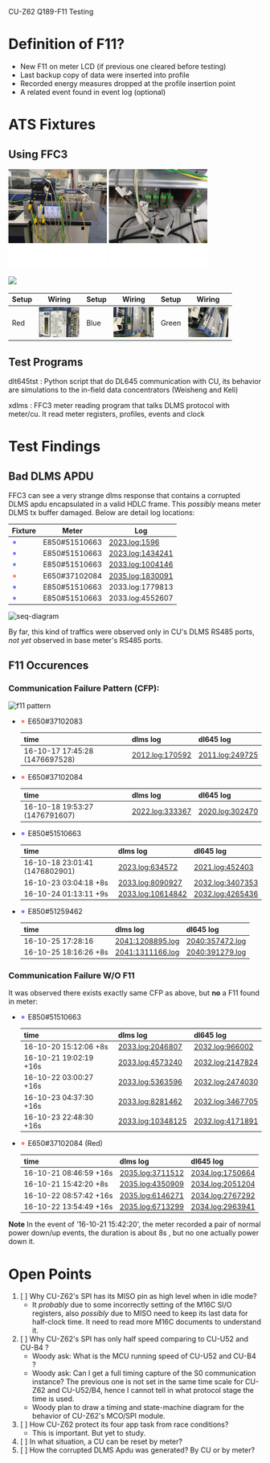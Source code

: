 
CU-Z62 Q189-F11 Testing

# Definition of F11?

- New F11 on meter LCD (if previous one cleared before testing)
- Last backup copy of data were inserted into profile
- Recorded energy measures dropped at the profile insertion point
- A related event found in event log (optional)

# ATS Fixtures

## Using FFC3

![](pic/q189-ats-front.png)
![](pic/q189-ats-back.png)

<img src="https://woowu.github.io/cutst/pic/fixture.svg" width="350"/>

| Setup  | Wiring                   | Setup | Wiring | Setup | Wiring |
|--------|--------------------------|-------|--------|-------|--------|
| Red    | <img src="pic/setup-red.jpg" width="80"/>  | Blue | <img src="pic/setup-blue.jpg" width="80"/>  | Green | <img src="pic/setup-green.jpg" width="80"/> | 

## Test Programs 

dlt645tst
: Python script that do DL645 communication with CU, its behavior
are simulations to the in-field data concentrators (Weisheng and Keli)

xdlms
: FFC3 meter reading program that talks DLMS protocol with meter/cu. It
read meter registers, profiles, events and clock

# Test Findings
## Bad DLMS APDU

FFC3 can see a very strange dlms response that contains
a corrupted DLMS apdu encapsulated in a valid HDLC frame.
This *possibly* means meter DLMS tx buffer damaged. Below
are detail log locations:

| Fixture            | Meter         | Log              |
|--------------------|---------------|------------------|
|![](pic/blue-circle.png)| E850#51510663 | [2023.log:1596](log-excerpt/2023-1096_2096.log)       |                                                |
|![](pic/blue-circle.png)| E850#51510663 | [2023.log:1434241](log-excerpt/2023-1433741_1434741.log) |                                            |
|![](pic/blue-circle.png)| E850#51510663 | [2033.log:1004146](log-excerpt/2033-1003646_1004646.log) |
|![](pic/red-circle.png) | E650#37102084 | [2035.log:1830091](log-excerpt/2035.log.1830091) |
|![](pic/blue-circle.png)| E850#51510663 | 2033.log:1779813 |
|![](pic/blue-circle.png)| E850#51510663 | 2033.log:4552607 |

![seq-diagram](https://woowu.github.io/cutst/pic/bad-dlms-apdu-seq.svg)

By far, this kind of traffics were observed only in CU's 
DLMS RS485 ports, *not yet* observed in base meter's RS485
ports.

## F11 Occurences

### Communication Failure Pattern (CFP):
![f11 pattern](https://woowu.github.io/cutst/pic/f11-observation.svg)

- ![](pic/red-circle.png) E650#37102083

    |time                           | dlms log                                            | dl645 log                                        |
    |-------------------------------|-----------------------------------------------------|--------------------------------------------------|
    |16-10-17 17:45:28 (1476697528) | [2012.log:170592](log-excerpt/2012.log.170592) | [2011.log:249725](log-excerpt/2011.log.249725)   |

- ![](pic/red-circle.png) E650#37102084

    |time                           | dlms log                                            | dl645 log                                        |
    |-------------------------------|-----------------------------------------------------|--------------------------------------------------|
    |16-10-18 19:53:27 (1476791607) | [2022.log:333367](log-excerpt/2022.log.333367)      | [2020.log:302470](log-excerpt/2020.log.302470)   |

- ![](pic/blue-circle.png) E850#51510663

    |time                           | dlms log                                            | dl645 log                                        |
    |-------------------------------|-----------------------------------------------------|--------------------------------------------------|
    |16-10-18 23:01:41 (1476802901) | [2023.log:634572](log-excerpt/2023.log.634572)      | [2021.log:452403](log-excerpt/2021.log.452403)   |
    |16-10-23 03:04:18 +8s          | [2033.log:8090927](log-excerpt/2033:8090927.log)    | [2032.log:3407353](log-excerpt/2032:3407353.log) |
    |16-10-24 01:13:11 +9s          | [2033.log:10614842](log-excerpt/2033:10614842.log)  | [2032.log:4265436](log-excerpt/2032:4265436.log) |

- ![](pic/blue-circle.png) E850#51259462

    |time                           | dlms log                                            | dl645 log                                        |
    |-------------------------------|-----------------------------------------------------|--------------------------------------------------|
    |16-10-25 17:28:16              | [2041:1208895.log](log-excerpt/2041:1208895.log)    | [2040:357472.log](log-excerpt/2040:357472.log)   |
    |16-10-25 18:16:26 +8s          | [2041:1311166.log](log-excerpt/2041:1311166.log)    | [2040:391279.log](log-excerpt/2040:391279.log)   |

### Communication Failure W/O F11

It was observed there exists exactly same CFP as above, but **no**
a F11 found in meter:

- ![](pic/blue-circle.png) E850#51510663

    |time                           | dlms log                                            | dl645 log                                        |
    |-------------------------------|-------------------------------------------------------------|---------------------|
    |16-10-20 15:12:06 +8s  | [2033.log:2046807](log-excerpt/2033:2046807.log)   | [2032.log:966002](log-excerpt/2032:966002.log)   |
    |16-10-21 19:02:19 +16s | [2033.log:4573240](log-excerpt/2033:4573240.log)   | [2032.log:2147824](log-excerpt/2032:4573240.log) |
    |16-10-22 03:00:27 +16s | [2033.log:5363596](log-excerpt/2033:5363596.log)   | [2032.log:2474030](log-excerpt/2032:5363596.log) |
    |16-10-23 04:37:30 +16s | [2033.log:8281462](log-excerpt/2033:8281462.log)   | [2032.log:3467705](log-excerpt/2032:3467705.log) |
    |16-10-23 22:48:30 +16s | [2033.log:10348125](log-excerpt/2033:10348125.log) | [2032.log:4171891](log-excerpt/2032:4171891.log) |

- ![](pic/red-circle.png) E650#37102084 (Red)

    |time                   | dlms log                  | dl645 log           |
    |-----------------------|---------------------------|---------------------|
    |16-10-21 08:46:59 +16s | [2035.log:3711512](log-excerpt/2035:3711512.log) | [2034.log:1750664](log-excerpt/2034:1750664.log) |
    |16-10-21 15:42:20 +8s  | [2035.log:4350909](log-excerpt/2035:4350909.log) | [2034.log:2051204](log-excerpt/2034:2051204.log) |
    |16-10-22 08:57:42 +16s | [2035.log:6146271](log-excerpt/2035:6146271.log) | [2034.log:2767292](log-excerpt/2034:2767292.log) |
    |16-10-22 13:54:49 +16s | [2035.log:6713299](log-excerpt/2035:6713299.log) | [2034.log:2963941](log-excerpt/2034:2963941.log) |


**Note** In the event of '16-10-21 15:42:20', the meter recorded a pair of 
normal power down/up events, the duration is about 8s , but no one 
actually power down it.

# Open Points

1. [ ] Why CU-Z62's SPI has its MISO pin as high level when in idle mode?
    - It *probably* due to some incorrectly setting of the M16C SI/O
    registers, also *possibly* due to MISO need to keep its last data
    for half-clock time. It need to read more M16C documents to 
    understand it.
2. [ ] Why CU-Z62's SPI has only half speed comparing to CU-U52 and CU-B4 ?
    - Woody ask: What is the MCU running speed of CU-U52 and CU-B4 ?
    - Woody ask: Can I get a full timing capture of the S0 communication
    instance? The previous one is not set in the same time scale for CU-Z62
    and CU-U52/B4, hence I cannot tell in what protocol stage the time
    is used.
    - Woody plan to draw a timing and state-machine diagram for the behavior
    of CU-Z62's MCO/SPI module.
3. [ ] How CU-Z62 protect its four app task from race conditions?
    - This is important. But yet to study.
4. [ ] In what situation, a CU can be reset by meter?
5. [ ] How the corrupted DLMS Apdu was generated? By CU or by meter?

